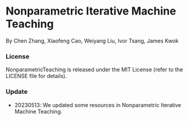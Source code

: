 # Nonparametric Iterative Machine Teaching
By Chen Zhang, Xiaofeng Cao, Weiyang Liu, Ivor Tsang, James Kwok
### License
NonparametricTeaching is released under the MIT License (refer to the LICENSE file for details).
### Update
- 20230513: We updated some resources in Nonparametric Iterative Machine Teaching.
